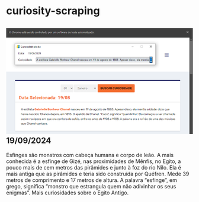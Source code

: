 # curiosity-scraping
![Budget](./execucao.png)
19/09/2024
-
Esfinges são monstros com cabeça humana e corpo de leão. A mais conhecida é a esfinge de Gizé, nas proximidades de Mênfis, no Egito, a pouco mais de cem metros das pirâmides e junto à foz do rio Nilo. Ela é mais antiga que as pirâmides e teria sido construída por Quéfren. Mede 39 metros de comprimento e 17 metros de altura. A palavra “esfinge”, em grego, significa “monstro que estrangula quem não adivinhar os seus enigmas”. Mais curiosidades sobre o Egito Antigo.
